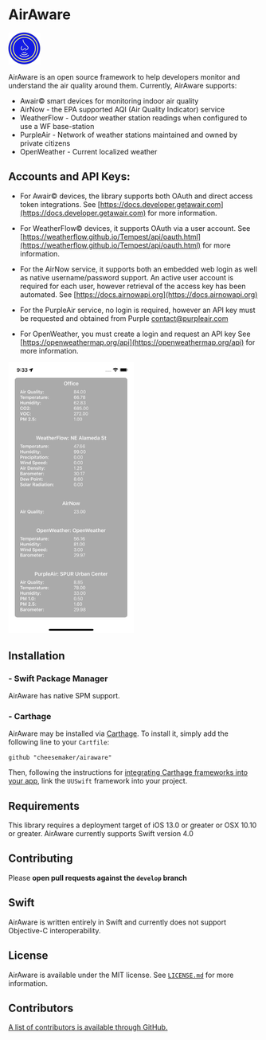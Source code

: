 # AirAware
<img src = "https://raw.githubusercontent.com/cheesemaker/airaware/main/Documents/icon.png" width=64 height = 64>

AirAware is an open source framework to help developers monitor and understand the air quality around them. Currently, AirAware supports:
- Awair© smart devices for monitoring indoor air quality
- AirNow - the EPA supported AQI (Air Quality Indicator) service
- WeatherFlow - Outdoor weather station readings when configured to use a WF base-station
- PurpleAir - Network of weather stations maintained and owned by private citizens
- OpenWeather - Current localized weather 


## Accounts and API Keys:
- For Awair© devices, the library supports both OAuth and direct access token integrations. See [https://docs.developer.getawair.com](https://docs.developer.getawair.com) for more information.

- For WeatherFlow© devices, it supports OAuth via a user account. See [https://weatherflow.github.io/Tempest/api/oauth.html](https://weatherflow.github.io/Tempest/api/oauth.html) for more information.

- For the AirNow service, it supports both an embedded web login as well as native username/password support. An active user account is required for each user, however retrieval of the access key has been automated. See [https://docs.airnowapi.org](https://docs.airnowapi.org)

- For the PurpleAir service, no login is required, however an API key must be requested and obtained from Purple [contact@purpleair.com](contact@purpleair.com)

- For OpenWeather, you must create a login and request an API key See [https://openweathermap.org/api](https://openweathermap.org/api) for more information.

<img src = "https://raw.githubusercontent.com/cheesemaker/airaware/main/Documents/screenshot.jpeg" width=50%>

## Installation

### - Swift Package Manager

AirAware has native SPM support.

### - Carthage

AirAware may be installed via [Carthage](https://github.com/Carthage/Carthage). To install it, simply add the following line to your `Cartfile`:

```
github "cheesemaker/airaware"
```

Then, following the instructions for [integrating Carthage frameworks into your app](https://github.com/Carthage/Carthage#if-youre-building-for-ios-tvos-or-watchos), link the `UUSwift` framework into your project.

## Requirements

This library requires a deployment target of iOS 13.0 or greater or OSX 10.10 or greater.
AirAware currently supports Swift version 4.0 

## Contributing

Please **open pull requests against the `develop` branch**

## Swift

AirAware is written entirely in Swift and currently does not support Objective-C interoperability.

## License

AirAware is available under the MIT license. See [`LICENSE.md`](https://github.com/cheesemaker/airaware/blob/master/LICENSE.md) for more information.

## Contributors

[A list of contributors is available through GitHub.](https://github.com/cheesemaker/airaware/graphs/contributors)
